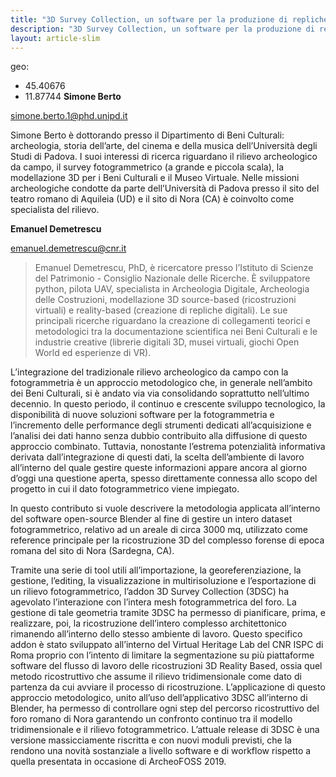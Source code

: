 ```yaml
---
title: "3D Survey Collection, un software per la produzione di repliche digitali. Il caso studio del foro romano di Nora (Sardegna, CA)"
description: "3D Survey Collection, un software per la produzione di repliche digitali. Il caso studio del foro romano di Nora (Sardegna, CA)"
layout: article-slim
---
```

geo:
 - 45.40676
 - 11.87744
**Simone Berto**

[simone.berto.1@phd.unipd.it](mailto:simone.berto.1@phd.unipd.it)

Simone Berto è dottorando presso il Dipartimento di Beni Culturali: archeologia, storia dell’arte, del cinema e della musica dell’Università degli Studi di Padova. I suoi interessi di ricerca riguardano il rilievo archeologico da campo, il survey fotogrammetrico (a grande e piccola scala), la modellazione 3D per i Beni Culturali e il Museo Virtuale. Nelle missioni archeologiche condotte da parte dell’Università di Padova presso il sito del teatro romano di Aquileia (UD) e il sito di Nora (CA) è coinvolto come specialista del rilievo.

**Emanuel Demetrescu**

[emanuel.demetrescu@cnr.it](mailto:emanuel.demetrescu@cnr.it)

> Emanuel Demetrescu, PhD, è ricercatore presso l’Istituto di Scienze del Patrimonio - Consiglio Nazionale delle Ricerche. È sviluppatore python, pilota UAV, specialista in Archeologia Digitale, Archeologia delle Costruzioni, modellazione 3D source-based (ricostruzioni virtuali) e reality-based (creazione di repliche digitali). Le sue principali ricerche riguardano la creazione di collegamenti teorici e metodologici tra la documentazione scientifica nei Beni Culturali e le industrie creative (librerie digitali 3D, musei virtuali, giochi Open World ed esperienze di VR).

L’integrazione del tradizionale rilievo archeologico da campo con la fotogrammetria è un approccio metodologico che, in generale nell’ambito dei Beni Culturali, si è andato via via consolidando soprattutto nell’ultimo decennio. In questo periodo, il continuo e crescente sviluppo tecnologico, la disponibilità di nuove soluzioni software per la fotogrammetria e l’incremento delle performance degli strumenti dedicati all’acquisizione e l’analisi dei dati hanno senza dubbio contribuito alla diffusione di questo approccio combinato. Tuttavia, nonostante l’estrema potenzialità informativa derivata dall’integrazione di questi dati, la scelta dell’ambiente di lavoro all’interno del quale gestire queste informazioni appare ancora al giorno d’oggi una questione aperta, spesso direttamente connessa allo scopo del progetto in cui il dato fotogrammetrico viene impiegato.

In questo contributo si vuole descrivere la metodologia applicata all’interno del software open-source Blender al fine di gestire un intero dataset fotogrammetrico, relativo ad un areale di circa 3000 mq, utilizzato come reference principale per la ricostruzione 3D del complesso forense di epoca romana del sito di Nora (Sardegna, CA).

Tramite una serie di tool utili all’importazione, la georeferenziazione, la gestione, l’editing, la visualizzazione in multirisoluzione e l’esportazione di un rilievo fotogrammetrico, l’addon 3D Survey Collection (3DSC) ha agevolato l’interazione con l’intera mesh fotogrammetrica del foro. La gestione di tale geometria tramite 3DSC ha permesso di pianificare, prima, e realizzare, poi, la ricostruzione dell’intero complesso architettonico rimanendo all’interno dello stesso ambiente di lavoro. Questo specifico addon è stato sviluppato all’interno del Virtual Heritage Lab del CNR ISPC di Roma proprio con l’intento di limitare la segmentazione su più piattaforme software del flusso di lavoro delle ricostruzioni 3D Reality Based, ossia quel metodo ricostruttivo che assume il rilievo tridimensionale come dato di partenza da cui avviare il processo di ricostruzione. L’applicazione di questo approccio metodologico, unito all’uso dell’applicativo 3DSC all’interno di Blender, ha permesso di controllare ogni step del percorso ricostruttivo del foro romano di Nora garantendo un confronto continuo tra il modello tridimensionale e il rilievo fotogrammetrico. L’attuale release di 3DSC è una versione massicciamente riscritta e con nuovi moduli previsti, che la rendono una novità sostanziale a livello software e di workflow rispetto a quella presentata in occasione di ArcheoFOSS 2019.
